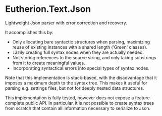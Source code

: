 # Eutherion.Text.Json

Lightweight Json parser with error correction and recovery.

It accomplishes this by:

  * Only allocating bare syntactic structures when parsing, maximizing reuse of existing instances with a shared length ('Green' classes).
  * Lazily creating full syntax nodes when they are actually needed.
  * Not storing references to the source string, and only taking substrings from it to create meaningful values.
  * Incorporating syntactical errors into special types of syntax nodes.

Note that this implementation is stack-based, with the disadvantage that it imposes a maximum depth to the syntax tree. This makes it useful for parsing e.g. settings files, but not for deeply nested data structures.

This implementation is fully tested, however does not expose a feature-complete public API. In particular, it is not possible to create syntax trees from scratch that contain all information necessary to serialize to Json.
